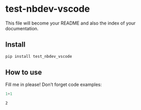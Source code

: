 test-nbdev-vscode
================

<!-- WARNING: THIS FILE WAS AUTOGENERATED! DO NOT EDIT! -->

This file will become your README and also the index of your
documentation.

## Install

``` sh
pip install test_nbdev_vscode
```

## How to use

Fill me in please! Don’t forget code examples:

``` python
1+1
```

    2

